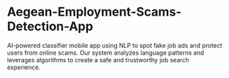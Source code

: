 # Aegean-Employment-Scams-Detection-App
AI-powered classifier mobile app using NLP to spot fake job ads and protect users from online scams. Our system analyzes language patterns and leverages algorithms to create a safe and trustworthy job search experience.
